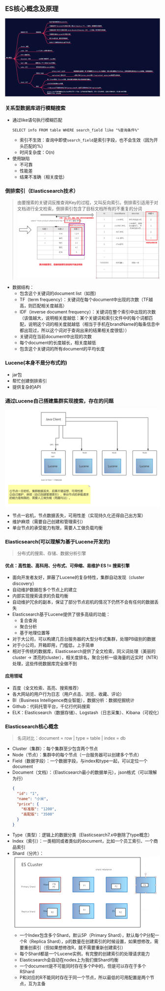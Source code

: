 ## ES核心概念及原理
![核心概念总结](../resource/elasticsearch/es-核心概念总结.png)

### 关系型数据库进行模糊搜索
* 通过like语句执行模糊匹配
  ```mysql
  SELECT info FROM table WHERE search_field like "%查询条件%"
  ```
  * 索引不生效：查询中即使`search_field`是索引字段，也不会生效（因为开头匹配的%）
  * 时间复杂度：O(n)
* 使用缺陷
  * 不可靠
  * 性能差
  * 结果不准确（相关度低）

### 倒排索引（Elasticsearch技术）
> 由要搜索的关键词反推查询Key的过程，又叫反向索引。倒排索引适用于对文档进行全文检索，倒排索引包含了目标文档所有的不重复的分词
![倒排索引结构模拟（非真实）](../resource/elasticsearch/es-倒排索引结构模拟（非真实）.png)
* 数据结构：
  * 包含这个关键词的document list（如图）
  * TF（term frequency）：关键词在每个document中出现的次数（TF越高，则匹配相关度越高）
  * IDF（inverse document frequency）：关键词在整个索引中出现的次数（该值越大，说明相关度越低：某个关键词和索引文件中的每个词都匹配，说明这个词的相关度就越低（相当于手机在brandName的每条信息中都出现过，所以这个词对于查询出来的结果相关度很低））
  * 关键词在当前document中出现的次数
  * 每个document的长度越长，相关度越低
  * 包含这个关键词的所有document的平均长度 

### Lucene(本身不是分布式的)
* jar包
* 帮忙创建倒排索引
* 提供复杂的API

### 通过Lucene自己搭建集群实现搜索，存在的问题
![lucene集群](../resource/elasticsearch/es-lucene集群.png)
* 节点一宕机，节点数据丢失，可用性差（实现持久化还得自己出方案）
* 维护麻烦（需要自己创建和管理索引）
* 单台节点的承受能力有限，需要人工做负载均衡

### Elasticsearch(可以理解为基于Lucene开发的)
> 分布式的搜索、存储、数据分析引擎
#### 优点：高性能、高科用、分布式、可伸缩、易维护 ES != 搜索引擎
* 面向开发者友好，屏蔽了Lucene的复杂特性，集群自动发现（cluster discovery）
* 自动维护数据在多个节点上的建立
* 内部实现搜索请求的负载均衡
* 自动维护冗余的副本，保证了部分节点宕机的情况下仍然不会有任何的数据丢失
* Elasticsearch基于Lucene提供了很多高级的功能：
  * 复合查询
  * 聚合分析
  * 基于地理位置等
* 对于大公司，可以构建几百台服务器的大型分布式集群，处理PB级别的数据
* 对于小公司，开箱即用，门槛低，上手简单
* 相对于传统的数据库，Elasticsearch提供了全文检索，同义词处理（美丽的cluster -> 漂亮的cluster），相关度排名，聚合分析一级海量的近实时（NTR）处理，这些传统数据库完全做不到

#### 应用领域
* 百度（全文检索、高亮、搜索推荐）
* 各大网站的用户行为日志（用户点击、浏览、收藏、评论）
* BI（Business Intelligence商业智能），数据分析：数据挖掘统计
* Github：代码托管平台，千亿行代码搜索
* ELK：Elasticsearch（数据存储）、Logstash（日志采集）、Kibana（可视化）

### Elasticsearch核心概念
> 名词对比：document = row | type = table | index = db
* Cluster（集群）：每个集群至少包含两个节点
* Node（节点）：集群中的每个节点（一台服务器可以创建多个节点）
* Field（数据字段）：一个数据字段，与index和type一起，可以定位一个document
* Document（文档）：（Elasticsearch最小的数据单元），json格式（可以理解为行）
  ```json
  {
    "id": "1",
    "name": "小米",
    "price": {
      "标准版": "1200",
      "高配版": "3500"
    } 
  }
  ``` 
* Type（类型）：逻辑上的数据分类（Elasticsearch7.x中删除了type概念）
* Index（索引）：一类相同或者类似的document，比如一个员工索引、一个商品索引
* Shard（分片）：
  ![shard图解](../resource/elasticsearch/es-shard图解.png)
  * 一个Index包含多个Shard，默认5P（Primary Shard），默认每个P分配一个R（Replica Shard），p的数量在创建索引的时候设置，如果想修改，需要重创索引（但如果想修改R，就不需要重新创建索引）
  * 每个Shard都是一个Lucene实例，有完整的创建索引的处理请求能力
  * Elasticsearch会自动在nodes上为我们做Shard均衡
  * 一个document是不可能同时存在多个P中的，但是可以存在于多个RShard
  * P和对应的R不能同时存在于同一个节点，所以最低的可用配置是两个节点，互为主备